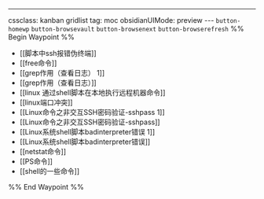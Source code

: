---
cssclass: kanban gridlist
tag: moc
obsidianUIMode: preview
--- `button-homewp`  `button-browsevault`  `button-browsenext` `button-browserefresh` 
%% Begin Waypoint %%
- [[脚本中ssh报错伪终端]]
- [[free命令]]
- [[grep作用（查看日志） 1]]
- [[grep作用（查看日志）]]
- [[linux 通过shell脚本在本地执行远程机器命令]]
- [[linux端口冲突]]
- [[Linux命令之非交互SSH密码验证-sshpass 1]]
- [[Linux命令之非交互SSH密码验证-sshpass]]
- [[Linux系统shell脚本badinterpreter错误 1]]
- [[Linux系统shell脚本badinterpreter错误]]
- [[netstat命令]]
- [[PS命令]]
- [[shell的一些命令]]

%% End Waypoint %%